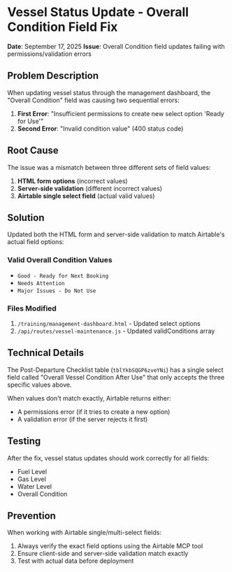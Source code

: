 # Vessel Status Update - Overall Condition Field Fix

**Date**: September 17, 2025
**Issue**: Overall Condition field updates failing with permissions/validation errors

## Problem Description

When updating vessel status through the management dashboard, the "Overall Condition" field was causing two sequential errors:

1. **First Error**: "Insufficient permissions to create new select option 'Ready for Use'"
2. **Second Error**: "Invalid condition value" (400 status code)

## Root Cause

The issue was a mismatch between three different sets of field values:

1. **HTML form options** (incorrect values)
2. **Server-side validation** (different incorrect values)  
3. **Airtable single select field** (actual valid values)

## Solution

Updated both the HTML form and server-side validation to match Airtable's actual field options:

### Valid Overall Condition Values
- `Good - Ready for Next Booking`
- `Needs Attention` 
- `Major Issues - Do Not Use`

### Files Modified
1. `/training/management-dashboard.html` - Updated select options
2. `/api/routes/vessel-maintenance.js` - Updated validConditions array

## Technical Details

The Post-Departure Checklist table (`tblYkbSQGP6zveYNi`) has a single select field called "Overall Vessel Condition After Use" that only accepts the three specific values above. 

When values don't match exactly, Airtable returns either:
- A permissions error (if it tries to create a new option)
- A validation error (if the server rejects it first)

## Testing

After the fix, vessel status updates should work correctly for all fields:
- Fuel Level
- Gas Level  
- Water Level
- Overall Condition

## Prevention

When working with Airtable single/multi-select fields:
1. Always verify the exact field options using the Airtable MCP tool
2. Ensure client-side and server-side validation match exactly
3. Test with actual data before deployment